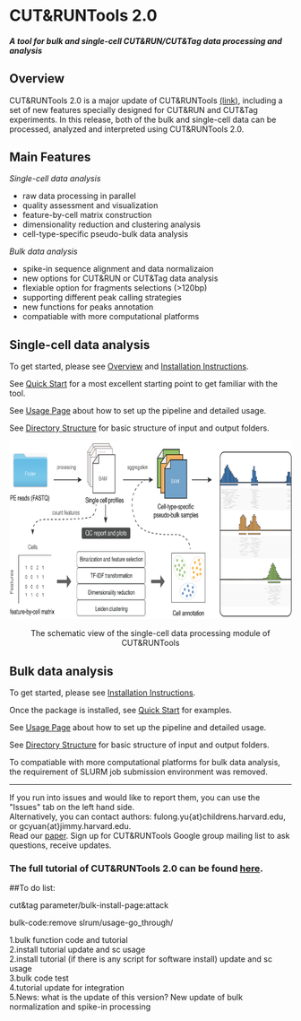 # CUT&RUNTools 2.0

#### *A tool for bulk and single-cell CUT&RUN/CUT&Tag data processing and analysis*

## Overview

CUT&RUNTools 2.0 is a major update of CUT&RUNTools [(link)](https://bitbucket.org/qzhudfci/cutruntools/), including a set of new features specially designed for CUT&RUN and CUT&Tag experiments. In this release, both of the bulk and single-cell data can be processed, analyzed and interpreted using CUT&RUNTools 2.0.

## Main Features

*Single-cell data analysis*

- raw data processing in parallel
- quality assessment and visualization
- feature-by-cell matrix construction  
- dimensionality reduction and clustering analysis  
- cell-type-specific pseudo-bulk data analysis  

*Bulk data analysis* 

- spike-in sequence alignment and data normalizaion
- new options for CUT&RUN or CUT&Tag data analysis  
- flexiable option for fragments selections (>120bp) 
- supporting different peak calling strategies 
- new functions for peaks annotation 
- compatiable with more computational platforms  
 

## Single-cell data analysis

To get started, please see [Overview](docs/sc-OVERVIEW.md) and [Installation Instructions](docs/sc-INSTALL.md).  

See [Quick Start](docs/sc-QUICK.md) for a most excellent starting point to get familiar with the tool.  

See [Usage Page](docs/sc-USAGE.md) about how to set up the pipeline and detailed usage.  

See [Directory Structure](docs/sc-DIRECTORY.md) for basic structure of input and output folders.

<div align=center> <img src="images/scCRtools.png" width="680" height="318"> </div> 

<p align="center">The schematic view of the single-cell data processing module of CUT&RUNTools</p>


## Bulk data analysis

To get started, please see [Installation Instructions](docs/bulk-INSTALL.md). 

Once the package is installed, see [Quick Start](docs/bulk-QUICK.md) for examples.

See [Usage Page](docs/bulk-USAGE.md) about how to set up the pipeline and detailed usage. 

See [Directory Structure](docs/bulk-DIRECTORY.md) for basic structure of input and output folders.  

To compatiable with more computational platforms for bulk data analysis, the requirement of SLURM job submission environment was removed. 

--------

If you run into issues and would like to report them, you can use the "Issues" tab on the left hand side.  
Alternatively, you can contact authors: fulong.yu{at}childrens.harvard.edu, or gcyuan{at}jimmy.harvard.edu.  
Read our [paper](). Sign up for CUT&RUNTools Google group mailing list to ask questions, receive updates.


### The full tutorial of CUT&RUNTools 2.0 can be found [here](docs/2.0-TUTORIAL.md).

##To do list:


cut&tag parameter/bulk-install-page:attack

bulk-code:remove slrum/usage-go_through/

1.bulk function code and tutorial  
2.install tutorial update and sc usage  
2.install tutorial (if there is any script for software install) update and sc usage  
3.bulk code test  
4.tutorial update for integration  
5.News: what is the update of this version? New update of bulk normalization and spike-in processing

